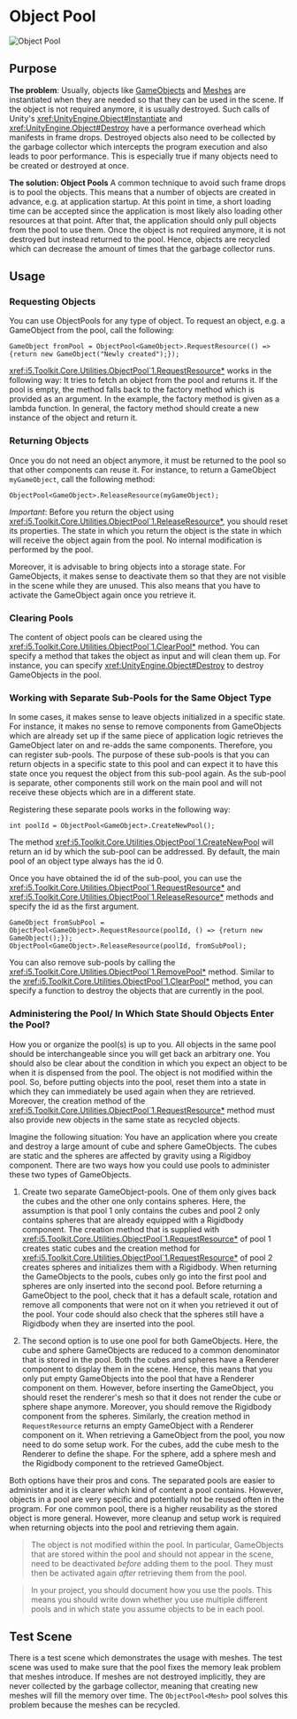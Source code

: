 # Object Pool

![Object Pool](../resources/Logos/ObjectPool.svg)

## Purpose

**The problem**:
Usually, objects like [GameObjects](xref:UnityEngine.GameObject) and [Meshes](xref:UnityEngine.Mesh) are instantiated when they are needed so that they can be used in the scene.
If the object is not required anymore, it is usually destroyed.
Such calls of Unity's <xref:UnityEngine.Object#Instantiate> and <xref:UnityEngine.Object#Destroy> have a performance overhead which manifests in frame drops.
Destroyed objects also need to be collected by the garbage collector which intercepts the program execution and also leads to poor performance.
This is especially true if many objects need to be created or destroyed at once.

**The solution: Object Pools**
A common technique to avoid such frame drops is to pool the objects.
This means that a number of objects are created in advance, e.g. at application startup.
At this point in time, a short loading time can be accepted since the application is most likely also loading other resources at that point.
After that, the application should only pull objects from the pool to use them.
Once the object is not required anymore, it is not destroyed but instead returned to the pool.
Hence, objects are recycled which can decrease the amount of times that the garbage collector runs.

## Usage

### Requesting Objects

You can use ObjectPools for any type of object.
To request an object, e.g. a GameObject from the pool, call the following:

```[C#]
GameObject fromPool = ObjectPool<GameObject>.RequestResource(() => {return new GameObject("Newly created");});
```

<xref:i5.Toolkit.Core.Utilities.ObjectPool`1.RequestResource*> works in the following way:
It tries to fetch an object from the pool and returns it.
If the pool is empty, the method falls back to the factory method which is provided as an argument.
In the example, the factory method is given as a lambda function.
In general, the factory method should create a new instance of the object and return it.

### Returning Objects

Once you do not need an object anymore, it must be returned to the pool so that other components can reuse it.
For instance, to return a GameObject `myGameObject`, call the following method:

```[C#]
ObjectPool<GameObject>.ReleaseResource(myGameObject);
```

*Important*:
Before you return the object using <xref:i5.Toolkit.Core.Utilities.ObjectPool`1.ReleaseResource*>, you should reset its properties.
The state in which you return the object is the state in which will receive the object again from the pool.
No internal modification is performed by the pool.

Moreover, it is advisable to bring objects into a storage state.
For GameObjects, it makes sense to deactivate them so that they are not visible in the scene while they are unused.
This also means that you have to activate the GameObject again once you retrieve it.

### Clearing Pools

The content of object pools can be cleared using the <xref:i5.Toolkit.Core.Utilities.ObjectPool`1.ClearPool*> method.
You can specify a method that takes the object as input and will clean them up.
For instance, you can specify <xref:UnityEngine.Object#Destroy> to destroy GameObjects in the pool.

### Working with Separate Sub-Pools for the Same Object Type

In some cases, it makes sense to leave objects initialized in a specific state.
For instance, it makes no sense to remove components from GameObjects which are already set up if the same piece of application logic retrieves the GameObject later on and re-adds the same components.
Therefore, you can register sub-pools.
The purpose of these sub-pools is that you can return objects in a specific state to this pool and can expect it to have this state once you request the object from this sub-pool again.
As the sub-pool is separate, other components still work on the main pool and will not receive these objects which are in a different state.

Registering these separate pools works in the following way:

```[C#]
int poolId = ObjectPool<GameObject>.CreateNewPool();
```

The method <xref:i5.Toolkit.Core.Utilities.ObjectPool`1.CreateNewPool> will return an id by which the sub-pool can be addressed.
By default, the main pool of an object type always has the id 0.

Once you have obtained the id of the sub-pool, you can use the <xref:i5.Toolkit.Core.Utilities.ObjectPool`1.RequestResource*> and <xref:i5.Toolkit.Core.Utilities.ObjectPool`1.ReleaseResource*> methods and specify the id as the first argument.

```[C#]
GameObject fromSubPool = ObjectPool<GameObject>.RequestResource(poolId, () => {return new GameObject();});
ObjectPool<GameObject>.ReleaseResource(poolId, fromSubPool);
```

You can also remove sub-pools by calling the <xref:i5.Toolkit.Core.Utilities.ObjectPool`1.RemovePool*> method.
Similar to the <xref:i5.Toolkit.Core.Utilities.ObjectPool`1.ClearPool*> method, you can specify a function to destroy the objects that are currently in the pool.

### Administering the Pool/ In Which State Should Objects Enter the Pool?

How you or organize the pool(s) is up to you.
All objects in the same pool should be interchangeable since you will get back an arbitrary one.
You should also be clear about the condition in which you expect an object to be when it is dispensed from the pool.
The object is not modified within the pool.
So, before putting objects into the pool, reset them into a state in which they can immediately be used again when they are retrieved.
Moreover, the creation method of the <xref:i5.Toolkit.Core.Utilities.ObjectPool`1.RequestResource*> method must also provide new objects in the same state as recycled objects.

Imagine the following situation:
You have an application where you create and destroy a large amount of cube and sphere GameObjects.
The cubes are static and the spheres are affected by gravity using a Rigidboy component.
There are two ways how you could use pools to administer these two types of GameObjects.

1. Create two separate GameObject-pools.
   One of them only gives back the cubes and the other one only contains spheres.
   Here, the assumption is that pool 1 only contains the cubes and pool 2 only contains spheres that are already equipped with a Rigidbody component.
   The creation method that is supplied with <xref:i5.Toolkit.Core.Utilities.ObjectPool`1.RequestResource*> of pool 1 creates static cubes and the creation method for <xref:i5.Toolkit.Core.Utilities.ObjectPool`1.RequestResource*> of pool 2 creates spheres and initializes them with a Rigidbody.
   When returning the GameObjects to the pools, cubes only go into the first pool and spheres are only inserted into the second pool.
   Before returning a GameObject to the pool, check that it has a default scale, rotation and remove all components that were not on it when you retrieved it out of the pool.
   Your code should also check that the spheres still have a Rigidbody when they are inserted into the pool.

2. The second option is to use one pool for both GameObjects.
   Here, the cube and sphere GameObjects are reduced to a common denominator that is stored in the pool.
   Both the cubes and spheres have a Renderer component to display them in the scene.
   Hence, this means that you only put empty GameObjects into the pool that have a Renderer component on them.
   However, before inserting the GameObject, you should reset the renderer's mesh so that it does not render the cube or sphere shape anymore.
   Moreover, you should remove the Rigidbody component from the spheres.
   Similarly, the creation method in `RequestResource` returns an empty GameObject with a Renderer component on it.
   When retrieving a GameObject from the pool, you now need to do some setup work.
   For the cubes, add the cube mesh to the Renderer to define the shape.
   For the sphere, add a sphere mesh and the Rigidbody component to the retrieved GameObject.

Both options have their pros and cons.
The separated pools are easier to administer and it is clearer which kind of content a pool contains.
However, objects in a pool are very specific and potentially not be reused often in the program.
For one common pool, there is a higher reusability as the stored object is more general.
However, more cleanup and setup work is required when returning objects into the pool and retrieving them again.

> The object is not modified within the pool.
> In particular, GameObjects that are stored within the pool and should not appear in the scene, need to be deactivated *before* adding them to the pool.
> They must then be activated again *after* retrieving them from the pool.

> In your project, you should document how you use the pools.
> This means you should write down whether you use multiple different pools and in which state you assume objects to be in each pool.

## Test Scene
There is a test scene which demonstrates the usage with meshes.
The test scene was used to make sure that the pool fixes the memory leak problem that meshes introduce.
If meshes are not destroyed implicitly, they are never collected by the garbage collector, meaning that creating new meshes will fill the memory over time.
The `ObjectPool<Mesh>` pool solves this problem because the meshes can be recycled.